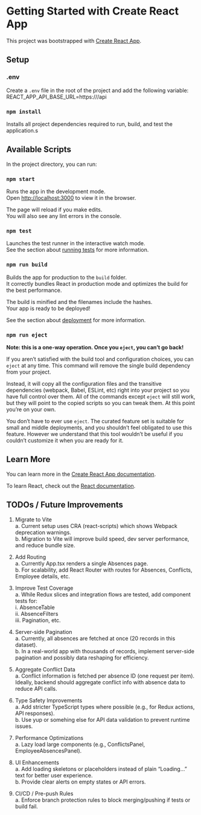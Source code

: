 # Getting Started with Create React App

This project was bootstrapped with [Create React App](https://github.com/facebook/create-react-app).

## Setup

### .env

Create a `.env` file in the root of the project and add the following variable:\
REACT_APP_API_BASE_URL=https://<replace-with-base-url>/api

### `npm install`

Installs all project dependencies required to run, build, and test the application.s

## Available Scripts

In the project directory, you can run:

### `npm start`

Runs the app in the development mode.\
Open [http://localhost:3000](http://localhost:3000) to view it in the browser.

The page will reload if you make edits.\
You will also see any lint errors in the console.

### `npm test`

Launches the test runner in the interactive watch mode.\
See the section about [running tests](https://facebook.github.io/create-react-app/docs/running-tests) for more information.

### `npm run build`

Builds the app for production to the `build` folder.\
It correctly bundles React in production mode and optimizes the build for the best performance.

The build is minified and the filenames include the hashes.\
Your app is ready to be deployed!

See the section about [deployment](https://facebook.github.io/create-react-app/docs/deployment) for more information.

### `npm run eject`

**Note: this is a one-way operation. Once you `eject`, you can’t go back!**

If you aren’t satisfied with the build tool and configuration choices, you can `eject` at any time. This command will remove the single build dependency from your project.

Instead, it will copy all the configuration files and the transitive dependencies (webpack, Babel, ESLint, etc) right into your project so you have full control over them. All of the commands except `eject` will still work, but they will point to the copied scripts so you can tweak them. At this point you’re on your own.

You don’t have to ever use `eject`. The curated feature set is suitable for small and middle deployments, and you shouldn’t feel obligated to use this feature. However we understand that this tool wouldn’t be useful if you couldn’t customize it when you are ready for it.

## Learn More

You can learn more in the [Create React App documentation](https://facebook.github.io/create-react-app/docs/getting-started).

To learn React, check out the [React documentation](https://reactjs.org/).

## TODOs / Future Improvements

1. Migrate to Vite \
    a. Current setup uses CRA (react-scripts) which shows Webpack deprecation warnings. \
    b. Migration to Vite will improve build speed, dev server performance, and reduce bundle size.

2. Add Routing \
    a. Currently App.tsx renders a single Absences page. \
    b. For scalability, add React Router with routes for Absences, Conflicts, Employee details, etc.

3. Improve Test Coverage \
    a. While Redux slices and integration flows are tested, add component tests for: \
        i. AbsenceTable \
        ii. AbsenceFilters\
        iii. Pagination, etc.

4. Server-side Pagination \
    a. Currently, all absences are fetched at once (20 records in this dataset). \
    b. In a real-world app with thousands of records, implement server-side pagination and possibly data reshaping for efficiency.

5. Aggregate Conflict Data \
    a. Conflict information is fetched per absence ID (one request per item). Ideally, backend should aggregate conflict info with absence data to reduce API calls.

6. Type Safety Improvements \
    a. Add stricter TypeScript types where possible (e.g., for Redux actions, API responses).\
    b. Use yup or somehing else for API data validation to prevent runtime issues.

7. Performance Optimizations\
    a. Lazy load large components (e.g., ConflictsPanel, EmployeeAbsencesPanel).

8. UI Enhancements\
    a. Add loading skeletons or placeholders instead of plain “Loading…” text for better user experience.\
    b. Provide clear alerts on empty states or API errors.

9. CI/CD / Pre-push Rules \
    a. Enforce branch protection rules to block merging/pushing if tests or build fail.